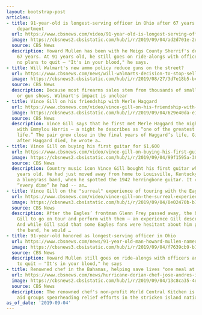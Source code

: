 ```yaml
---
layout: bootstrap-post
articles:
- title: 91-year-old is longest-serving officer in Ohio after 67 years with sheriff's
    department
  url: https://www.cbsnews.com/video/91-year-old-is-longest-serving-officer-in-ohio-after-67-years-with-sheriffs-department/
  image: https://cbsnews2.cbsistatic.com/hub/i/r/2019/09/04/ad2d701e-2def-431e-8909-94c058aa1524/thumbnail/1200x630/9c805239555dc02dc32a600a598c30e0/0904-social-longestservingofficer-1926320-640x360.jpg
  source: CBS News
  description: Howard Mullen has been with he Meigs County Sherrif's department for
    67 years. At 91 years old, he still goes on ride-alongs with officers and has
    no plans to quit – "It's in your blood," he says.
- title: Will Walmart's new ammo policy reduce guns on the street?
  url: https://www.cbsnews.com/news/will-walmarts-decision-to-stop-selling-some-ammo-help-reduce-guns/
  image: https://cbsnews3.cbsistatic.com/hub/i/r/2019/08/27/3d7e18b5-bc3f-4c9f-a2d0-ce7170a1f94d/thumbnail/1200x630/9c985ca77ff053878378d84067f857a4/4-ways-walmart-is-courting-millennials-5d643cfbd18735000164ffe5-1-aug-26-2019-20-13-28-poster.jpg
  source: CBS News
  description: Because most firearms sales stem from thousands of small gun shops
    or gun shows, Walmart's impact is unclear
- title: Vince Gill on his friendship with Merle Haggard
  url: https://www.cbsnews.com/video/vince-gill-on-his-friendship-with-merle-haggard/
  image: https://cbsnews3.cbsistatic.com/hub/i/r/2019/09/04/629e40da-e1ad-4dc4-b9e6-0b4b53cc767b/thumbnail/1200x630/814303bd310deed88a9e1963939e67c0/0904-ctm-webextra-gillmerle-1926309-640x360.jpg
  source: CBS News
  description: Vince Gill says that he first met Merle Haggard the night he played
    with Emmylou Harris – a night he describes as “one of the greatest nights of my
    life.” The pair grew close in the final years of Haggard’s life, Gill said; soon
    after Haggard died, he wrote a…
- title: Vince Gill on buying his first guitar for $1,600
  url: https://www.cbsnews.com/video/vince-gill-on-buying-his-first-guitar-for-1600/
  image: https://cbsnews2.cbsistatic.com/hub/i/r/2019/09/04/99f1595a-3828-4b20-af7d-056ddfe61c95/thumbnail/1200x630/9f2b4967ef6e45435170326b5c38f291/0904-ctm-webextra-gillguitar-1926301-640x360.jpg
  source: CBS News
  description: Country music icon Vince Gill bought his first guitar when he was 18
    years old. He had just moved away from home to Louisville, Kentucky, to play in
    a bluegrass band, when he spotted the 1942 herringbone guitar. It cost him $1,600  –
    “every dime” he had -- an…
- title: Vince Gill on the "surreal" experience of touring with the Eagles
  url: https://www.cbsnews.com/video/vince-gill-on-the-surreal-experience-of-touring-with-the-eagles/
  image: https://cbsnews3.cbsistatic.com/hub/i/r/2019/09/04/0e02470b-b130-4c15-ba2f-6502177f3cfc/thumbnail/1200x630/fc788e698048ed0f6fdef56f564031a6/0904-ctm-webextra-gilleagles-1926296-640x360.jpg
  source: CBS News
  description: After the Eagles’ frontman Glenn Frey passed away, the band asked Vince
    Gill to go on tour and perform with them – an experience Gill describes as “surreal.”
    And while Gill said that some Eagles fans were hesitant about him performing with
    the band, he would …
- title: 91-year-old honored as longest-serving officer in Ohio
  url: https://www.cbsnews.com/news/91-year-old-man-howard-mullen-named-longest-serving-officer-in-ohio-after-67-years-with-sheriffs-department-howard/
  image: https://cbsnews3.cbsistatic.com/hub/i/r/2019/09/04/f7639cb9-b1f5-4cb7-a137-c8ba6514d430/thumbnail/1200x630/807c448fc801476e26863671e9e68ba1/screen-shot-2019-09-04-at-9-04-42-am.png
  source: CBS News
  description: Howard Mullen still goes on ride-alongs with officers and has no plans
    to quit – "It's in your blood," he says
- title: Renowned chef in the Bahamas, helping save lives "one meal at a time"
  url: https://www.cbsnews.com/news/hurricane-dorian-chef-jose-andres-in-the-bahamas-helping-save-lives-one-meal-at-a-time/
  image: https://cbsnews2.cbsistatic.com/hub/i/r/2019/09/04/13c8ca35-4d84-4467-9149-9c3b7fbcbde9/thumbnail/1200x630/c18bdf90452fac1fec30d79798620121/0904-ctm-joseandresbahamas-begnaud-1926204-640x360.jpg
  source: CBS News
  description: The renowned chef's non-profit World Central Kitchen is one of the
    aid groups spearheading relief efforts in the stricken island nation
as_of_date: '2019-09-04'
---
```


